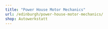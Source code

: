 ```yaml
---
title: "Power House Motor Mechanics"
url: /edinburgh/power-house-motor-mechanics/
shop: Autowerkstatt
---
```

